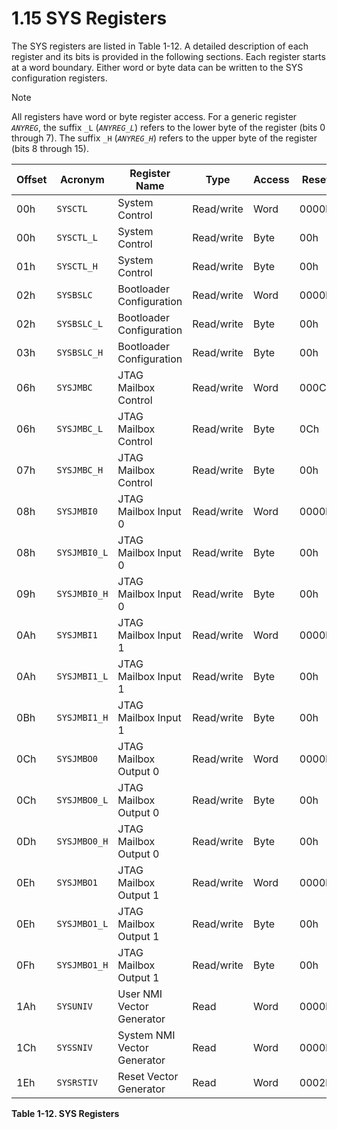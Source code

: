 # 1.15 SYS Registers

The SYS registers are listed in Table 1-12. A detailed description of each register and its bits is
provided in the following sections. Each register starts at a word boundary. Either word or byte data can be written to
the SYS configuration registers.

> [!NOTE]
> All registers have word or byte register access. For a generic register _`ANYREG`_, the suffix `_L` (_`ANYREG_L`_)
> refers to the lower byte of the register (bits 0 through 7). The suffix `_H` (_`ANYREG_H`_) refers to the upper byte
> of the register (bits 8 through 15).

<a id="table-1-12"></a>

| Offset | Acronym      | Register Name               | Type       | Access | Reset | Section                                                              |
| ------ | ------------ | --------------------------- | ---------- | ------ | ----- | -------------------------------------------------------------------- |
| 00h    | `SYSCTL`     | System Control              | Read/write | Word   | 0000h | [Section 1.15.1](#1151-sysctl-register-offset--00h-reset--0000h)     |
| 00h    | `SYSCTL_L`   | System Control              | Read/write | Byte   | 00h   | [Section 1.15.1](#1151-sysctl-register-offset--00h-reset--0000h)     |
| 01h    | `SYSCTL_H`   | System Control              | Read/write | Byte   | 00h   | [Section 1.15.1](#1151-sysctl-register-offset--00h-reset--0000h)     |
| 02h    | `SYSBSLC`    | Bootloader Configuration    | Read/write | Word   | 0000h | [Section 1.15.2](#1152-sysbslc-register-offset--02h-reset--0000h)    |
| 02h    | `SYSBSLC_L`  | Bootloader Configuration    | Read/write | Byte   | 00h   | [Section 1.15.2](#1152-sysbslc-register-offset--02h-reset--0000h)    |
| 03h    | `SYSBSLC_H`  | Bootloader Configuration    | Read/write | Byte   | 00h   | [Section 1.15.2](#1152-sysbslc-register-offset--02h-reset--0000h)    |
| 06h    | `SYSJMBC`    | JTAG Mailbox Control        | Read/write | Word   | 000Ch | [Section 1.15.3](#1153-sysjmbc-register-offset--06h-reset--000ch)    |
| 06h    | `SYSJMBC_L`  | JTAG Mailbox Control        | Read/write | Byte   | 0Ch   | [Section 1.15.3](#1153-sysjmbc-register-offset--06h-reset--000ch)    |
| 07h    | `SYSJMBC_H`  | JTAG Mailbox Control        | Read/write | Byte   | 00h   | [Section 1.15.3](#1153-sysjmbc-register-offset--06h-reset--000ch)    |
| 08h    | `SYSJMBI0`   | JTAG Mailbox Input 0        | Read/write | Word   | 0000h | [Section 1.15.4](#1154-sysjmbi0-register-offset--08h-reset--0000h)   |
| 08h    | `SYSJMBI0_L` | JTAG Mailbox Input 0        | Read/write | Byte   | 00h   | [Section 1.15.4](#1154-sysjmbi0-register-offset--08h-reset--0000h)   |
| 09h    | `SYSJMBI0_H` | JTAG Mailbox Input 0        | Read/write | Byte   | 00h   | [Section 1.15.4](#1154-sysjmbi0-register-offset--08h-reset--0000h)   |
| 0Ah    | `SYSJMBI1`   | JTAG Mailbox Input 1        | Read/write | Word   | 0000h | [Section 1.15.5](#1155-sysjmbi1-register-offset--0ah-reset--0000h)   |
| 0Ah    | `SYSJMBI1_L` | JTAG Mailbox Input 1        | Read/write | Byte   | 00h   | [Section 1.15.5](#1155-sysjmbi1-register-offset--0ah-reset--0000h)   |
| 0Bh    | `SYSJMBI1_H` | JTAG Mailbox Input 1        | Read/write | Byte   | 00h   | [Section 1.15.5](#1155-sysjmbi1-register-offset--0ah-reset--0000h)   |
| 0Ch    | `SYSJMBO0`   | JTAG Mailbox Output 0       | Read/write | Word   | 0000h | [Section 1.15.6](#1156-sysjmbo0-register-offset--0ch-reset--0000h)   |
| 0Ch    | `SYSJMBO0_L` | JTAG Mailbox Output 0       | Read/write | Byte   | 00h   | [Section 1.15.6](#1156-sysjmbo0-register-offset--0ch-reset--0000h)   |
| 0Dh    | `SYSJMBO0_H` | JTAG Mailbox Output 0       | Read/write | Byte   | 00h   | [Section 1.15.6](#1156-sysjmbo0-register-offset--0ch-reset--0000h)   |
| 0Eh    | `SYSJMBO1`   | JTAG Mailbox Output 1       | Read/write | Word   | 0000h | [Section 1.15.7](#1157-sysjmbo1-register-offset--0eh-reset--0000h)   |
| 0Eh    | `SYSJMBO1_L` | JTAG Mailbox Output 1       | Read/write | Byte   | 00h   | [Section 1.15.7](#1157-sysjmbo1-register-offset--0eh-reset--0000h)   |
| 0Fh    | `SYSJMBO1_H` | JTAG Mailbox Output 1       | Read/write | Byte   | 00h   | [Section 1.15.7](#1157-sysjmbo1-register-offset--0eh-reset--0000h)   |
| 1Ah    | `SYSUNIV`    | User NMI Vector Generator   | Read       | Word   | 0000h | [Section 1.15.8](#1158-sysuniv-register-offset--1ah-reset--0000h)    |
| 1Ch    | `SYSSNIV`    | System NMI Vector Generator | Read       | Word   | 0000h | [Section 1.15.9](#1159-syssniv-register-offset--1ch-reset--0000h)    |
| 1Eh    | `SYSRSTIV`   | Reset Vector Generator      | Read       | Word   | 0002h | [Section 1.15.10](#11510-sysrstiv-register-offset--1eh-reset--0002h) |

**Table 1-12. SYS Registers**
